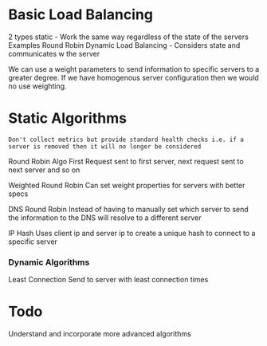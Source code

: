 # Basic Load Balancing

2 types
	static - Work the same way regardless of the state of the servers
		Examples
			Round Robin
	Dynamic Load Balancing - Considers state and communicates w the server

We can use a weight parameters to send information to specific servers to a greater degree. If we have homogenous server configuration then we would no use weighting.

# Static Algorithms

	Don't collect metrics but provide standard health checks i.e. if a server is removed then it will no longer be considered

Round Robin Algo
	First Request sent to first server, next request sent to next server and so on

Weighted Round Robin
	Can set weight properties for servers with better specs 

DNS Round Robin
	Instead of having to manually set which server to send the information to the DNS will resolve to a different server

IP Hash
	Uses client ip and server ip to create a unique hash to connect to a specific server

### Dynamic Algorithms

Least Connection
	Send to server with least connection times

# Todo

Understand and incorporate more advanced algorithms

